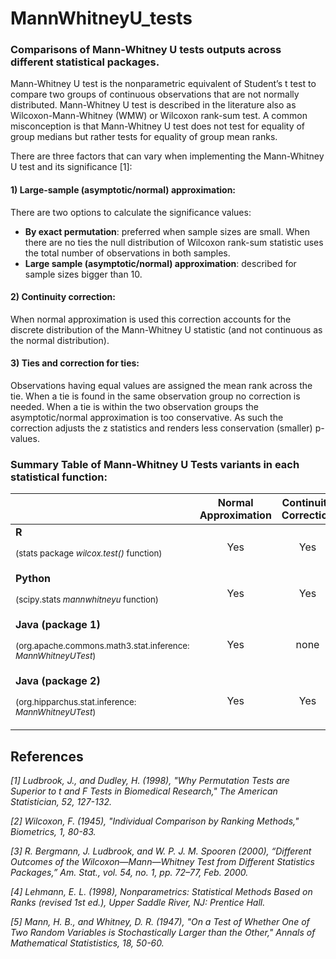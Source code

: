 # MannWhitneyU_tests

### Comparisons of Mann-Whitney U tests outputs across different statistical packages. 

Mann-Whitney U test is the nonparametric equivalent of Student’s t test to compare two groups of continuous observations that are not normally distributed. Mann-Whitney U test is described in the literature also as Wilcoxon-Mann-Whitney (WMW) or Wilcoxon rank-sum test. A common misconception is that Mann-Whitney U test does not test for equality of group medians but rather tests for equality of group mean ranks.

There are three factors that can vary when implementing the Mann-Whitney U test and its significance [1]:

#### 1) Large-sample (asymptotic/normal) approximation:
There are two options to calculate the significance values:
- **By exact permutation**: preferred when sample sizes are small. When there are no ties the null distribution of Wilcoxon rank-sum statistic uses the total number of observations in both samples.
- **Large sample (asymptotic/normal) approximation**: described for sample sizes bigger than 10.

#### 2) Continuity correction:
When normal approximation is used this correction accounts for the discrete distribution of the Mann-Whitney U statistic (and not continuous as the normal distribution). 

#### 3) Ties and correction for ties:
Observations having equal values are assigned the mean rank across the tie. When a tie is found in the same observation group no correction is needed. When a tie is within the two observation groups the asymptotic/normal approximation is too conservative. As such the correction adjusts the z statistics and renders less conservation (smaller) p-values. 



### Summary Table of Mann-Whitney U Tests variants in each statistical function:


|              | **Normal Approximation** | **Continuity Correction** | **Correction for Ties** |
| :----------- | :----------------: | :------------: | :------------: |
|  **R** <p><sup>(stats package *wilcox.test()* function)</sup></p>| Yes | Yes | Yes |
|  **Python** <p><sup>(scipy.stats *mannwhitneyu* function)</sup></p>| Yes | Yes | Yes |
|  **Java (package 1)** <p><sup>(org.apache.commons.math3.stat.inference: *MannWhitneyUTest*)</sup></p> | Yes | none | none |
|  **Java (package 2)** <p><sup>(org.hipparchus.stat.inference: *MannWhitneyUTest*)</sup></p> | Yes | Yes | Yes |

  
  
## References

*[1] Ludbrook, J., and Dudley, H. (1998), "Why Permutation Tests are Superior to t and F Tests in Biomedical Research," The American Statistician, 52, 127-132.*

*[2] Wilcoxon, F. (1945), "Individual Comparison by Ranking Methods," Biometrics, 1, 80-83.*

*[3] R. Bergmann, J. Ludbrook, and W. P. J. M. Spooren (2000), “Different Outcomes of the Wilcoxon—Mann—Whitney Test from Different Statistics Packages,” Am. Stat., vol. 54, no. 1, pp. 72–77, Feb. 2000.*

*[4] Lehmann, E. L. (1998), Nonparametrics: Statistical Methods Based on Ranks (revised 1st ed.), Upper Saddle River, NJ: Prentice Hall.*

*[5] Mann, H. B., and Whitney, D. R. (1947), "On a Test of Whether One of Two Random Variables is Stochastically Larger than the Other," Annals of Mathematical Statististics, 18, 50-60.*

